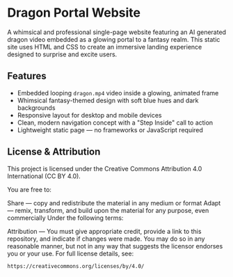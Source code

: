 # Dragon Portal Website

A whimsical and professional single-page website featuring an AI generated dragon video embedded as a glowing portal to a fantasy realm. This static site uses HTML and CSS to create an immersive landing experience designed to surprise and excite users.

## Features

- Embedded looping `dragon.mp4` video inside a glowing, animated frame
- Whimsical fantasy-themed design with soft blue hues and dark backgrounds
- Responsive layout for desktop and mobile devices
- Clean, modern navigation concept with a "Step Inside" call to action
- Lightweight static page — no frameworks or JavaScript required

## License & Attribution

This project is licensed under the Creative Commons Attribution 4.0 International (CC BY 4.0).

You are free to:

Share — copy and redistribute the material in any medium or format Adapt — remix, transform, and build upon the material for any purpose, even commercially Under the following terms:

Attribution — You must give appropriate credit, provide a link to this repository, and indicate if changes were made. You may do so in any reasonable manner, but not in any way that suggests the licensor endorses you or your use. For full license details, see:

```
https://creativecommons.org/licenses/by/4.0/
```
